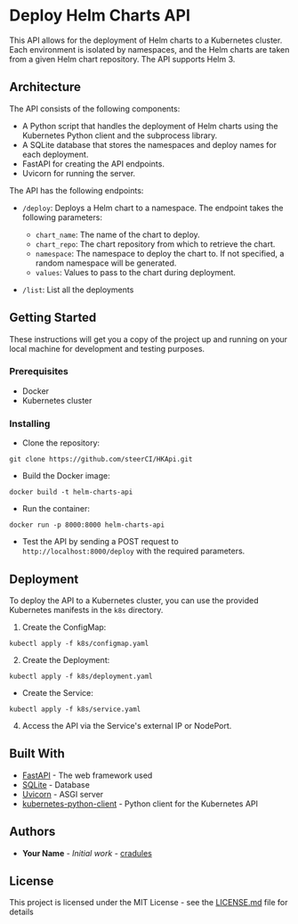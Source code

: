 # Deploy Helm Charts API

This API allows for the deployment of Helm charts to a Kubernetes cluster. Each environment is isolated by namespaces, and the Helm charts are taken from a given Helm chart repository. The API supports Helm 3.

## Architecture

The API consists of the following components:

- A Python script that handles the deployment of Helm charts using the Kubernetes Python client and the subprocess library.
- A SQLite database that stores the namespaces and deploy names for each deployment.
- FastAPI for creating the API endpoints.
- Uvicorn for running the server.

The API has the following endpoints:

- `/deploy`: Deploys a Helm chart to a namespace. The endpoint takes the following parameters:
    - `chart_name`: The name of the chart to deploy.
    - `chart_repo`: The chart repository from which to retrieve the chart.
    - `namespace`: The namespace to deploy the chart to. If not specified, a random namespace will be generated.
    - `values`: Values to pass to the chart during deployment.

- `/list`: List all the deployments

## Getting Started

These instructions will get you a copy of the project up and running on your local machine for development and testing purposes.

### Prerequisites

- Docker
- Kubernetes cluster

### Installing

- Clone the repository:
```shell
git clone https://github.com/steerCI/HKApi.git
```

- Build the Docker image:
```shell
docker build -t helm-charts-api 
```

- Run the container:

```shell
docker run -p 8000:8000 helm-charts-api
```

- Test the API by sending a POST request to `http://localhost:8000/deploy` with the required parameters.

## Deployment

To deploy the API to a Kubernetes cluster, you can use the provided Kubernetes manifests in the `k8s` directory.

1. Create the ConfigMap:
```shell
kubectl apply -f k8s/configmap.yaml
```

2. Create the Deployment:

```shell
kubectl apply -f k8s/deployment.yaml
```
- Create the Service:
```shell
kubectl apply -f k8s/service.yaml
```


4. Access the API via the Service's external IP or NodePort.

## Built With

- [FastAPI](https://fastapi.tiangolo.com/) - The web framework used
- [SQLite](https://www.sqlite.org/index.html) - Database
- [Uvicorn](https://www.uvicorn.org/) - ASGI server
- [kubernetes-python-client](https://pypi.org/project/kubernetes-python-client/) - Python client for the Kubernetes API

## Authors

* **Your Name** - *Initial work* - [cradules](https://github.com/cradules)

## License

This project is licensed under the MIT License - see the [LICENSE.md](LICENSE.md) file for details



